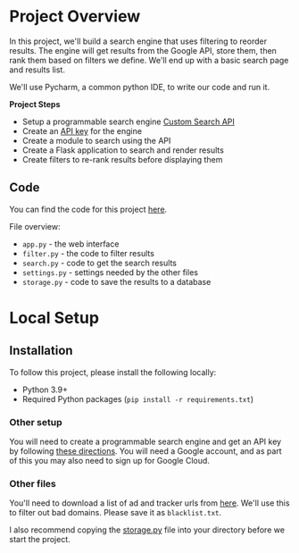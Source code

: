 # Project Overview

In this project, we'll build a search engine that uses filtering to reorder results.  The engine will get results from the Google API, store them, then rank them based on filters we define.  We'll end up with a basic search page and results list.

We'll use Pycharm, a common python IDE, to write our code and run it.

**Project Steps**

* Setup a programmable search engine [Custom Search API](https://developers.google.com/custom-search/v1/introduction)
* Create an [API key](https://console.cloud.google.com/apis/credentials) for the engine
* Create a module to search using the API
* Create a Flask application to search and render results
* Create filters to re-rank results before displaying them

## Code

You can find the code for this project [here](https://github.com/dataquestio/project-walkthroughs/tree/master/search).

File overview:

* `app.py` - the web interface
* `filter.py` - the code to filter results
* `search.py` - code to get the search results
* `settings.py` - settings needed by the other files
* `storage.py` - code to save the results to a database

# Local Setup

## Installation

To follow this project, please install the following locally:

* Python 3.9+
* Required Python packages (`pip install -r requirements.txt`)

### Other setup

You will need to create a programmable search engine and get an API key by following [these directions](https://developers.google.com/custom-search/v1/introduction).  You will need a Google account, and as part of this you may also need to sign up for Google Cloud.

### Other files

You'll need to download a list of ad and tracker urls from [here](https://raw.githubusercontent.com/notracking/hosts-blocklists/master/dnscrypt-proxy/dnscrypt-proxy.blacklist.txt).  We'll use this to filter out bad domains.  Please save it as `blacklist.txt`.

I also recommend copying the [storage.py](https://github.com/dataquestio/project-walkthroughs/blob/master/search/storage.py) file into your directory before we start the project.